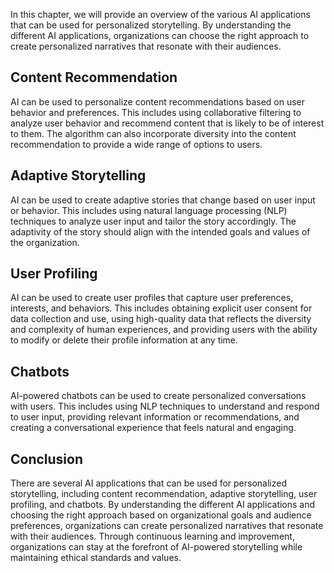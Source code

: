 

In this chapter, we will provide an overview of the various AI applications that can be used for personalized storytelling. By understanding the different AI applications, organizations can choose the right approach to create personalized narratives that resonate with their audiences.

Content Recommendation
----------------------

AI can be used to personalize content recommendations based on user behavior and preferences. This includes using collaborative filtering to analyze user behavior and recommend content that is likely to be of interest to them. The algorithm can also incorporate diversity into the content recommendation to provide a wide range of options to users.

Adaptive Storytelling
---------------------

AI can be used to create adaptive stories that change based on user input or behavior. This includes using natural language processing (NLP) techniques to analyze user input and tailor the story accordingly. The adaptivity of the story should align with the intended goals and values of the organization.

User Profiling
--------------

AI can be used to create user profiles that capture user preferences, interests, and behaviors. This includes obtaining explicit user consent for data collection and use, using high-quality data that reflects the diversity and complexity of human experiences, and providing users with the ability to modify or delete their profile information at any time.

Chatbots
--------

AI-powered chatbots can be used to create personalized conversations with users. This includes using NLP techniques to understand and respond to user input, providing relevant information or recommendations, and creating a conversational experience that feels natural and engaging.

Conclusion
----------

There are several AI applications that can be used for personalized storytelling, including content recommendation, adaptive storytelling, user profiling, and chatbots. By understanding the different AI applications and choosing the right approach based on organizational goals and audience preferences, organizations can create personalized narratives that resonate with their audiences. Through continuous learning and improvement, organizations can stay at the forefront of AI-powered storytelling while maintaining ethical standards and values.


